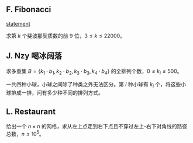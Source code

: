 ## F. Fibonacci

[statement](https://blog.csdn.net/FrankAx/article/details/81047227)

求第 $k$ 个斐波那契质数的前 $9$ 位，$3\le k\le 22000$。

## J. Nzy 喝冰阔落

求多重集 $B=\{k_1\cdot b_1,k_2\cdot b_2,k_3\cdot b_3,k_4\cdot b_4\}$ 的全排列个数，$0\le k_i\le 500$。

一共四种小球，小球之间除了种类之外无法区分。第 $i$ 种小球有 $k_i$ 个，将这些小球排成一排，问有多少种不同的排列方式。

## L. Restaurant

给出一个 $n\times n$ 的网格，求从左上点走到右下点且不穿过左上-右下对角线的路径总数，$n\le 10^5$。

